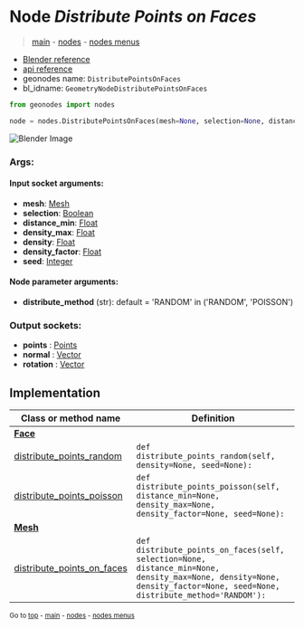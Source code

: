 # Node *Distribute Points on Faces*

> [main](../structure.md) - [nodes](nodes.md) - [nodes menus](nodes_menus.md)

- [Blender reference](https://docs.blender.org/manual/en/latest/modeling/geometry_nodes/point/distribute_points_on_faces.html)
- [api reference](https://docs.blender.org/api/current/bpy.types.GeometryNodeDistributePointsOnFaces.html)
- geonodes name: `DistributePointsOnFaces`
- bl_idname: `GeometryNodeDistributePointsOnFaces`

```python
from geonodes import nodes

node = nodes.DistributePointsOnFaces(mesh=None, selection=None, distance_min=None, density_max=None, density=None, density_factor=None, seed=None, distribute_method='RANDOM')
```

![Blender Image](https://docs.blender.org/manual/en/latest/_images/node-types_GeometryNodeDistributePointsOnFaces.webp)

### Args:

#### Input socket arguments:

- **mesh**: [Mesh](Mesh.md)
- **selection**: [Boolean](Boolean.md)
- **distance_min**: [Float](Float.md)
- **density_max**: [Float](Float.md)
- **density**: [Float](Float.md)
- **density_factor**: [Float](Float.md)
- **seed**: [Integer](Integer.md)

#### Node parameter arguments:

- **distribute_method** (str): default = 'RANDOM' in ('RANDOM', 'POISSON')

### Output sockets:

- **points** : [Points](Points.md)
- **normal** : [Vector](Vector.md)
- **rotation** : [Vector](Vector.md)

## Implementation

| Class or method name | Definition |
|----------------------|------------|
| **[Face](Face.md)** |
| [distribute_points_random](Face.md#distribute_points_random) | `def distribute_points_random(self, density=None, seed=None):` |
| [distribute_points_poisson](Face.md#distribute_points_poisson) | `def distribute_points_poisson(self, distance_min=None, density_max=None, density_factor=None, seed=None):` |
| **[Mesh](Mesh.md)** |
| [distribute_points_on_faces](Mesh.md#distribute_points_on_faces) | `def distribute_points_on_faces(self, selection=None, distance_min=None, density_max=None, density=None, density_factor=None, seed=None, distribute_method='RANDOM'):` |

<sub>Go to [top](#node-Distribute-Points-on-Faces) - [main](../structure.md) - [nodes](nodes.md) - [nodes menus](nodes_menus.md)</sub>

